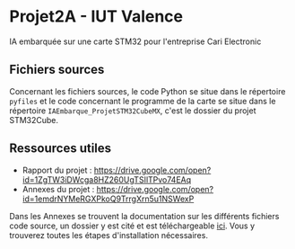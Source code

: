 # Projet2A - IUT Valence
IA embarquée sur une carte STM32 pour l'entreprise Cari Electronic

## Fichiers sources
Concernant les fichiers sources, le code Python se situe dans le répertoire `pyfiles` et le code concernant le programme de la carte se situe dans  le répertoire `IAEmbarque_ProjetSTM32CubeMX`, c'est le dossier du projet STM32Cube.

## Ressources utiles
* Rapport du projet :	https://drive.google.com/open?id=1ZgTW3iDWcga8HZ260UgTSIlTPvo74EAq
* Annexes du projet :	https://drive.google.com/open?id=1emdrNYMeRGXPkoQ9TrrgXrn5u1NSWexP

Dans les Annexes se trouvent la documentation sur les différents fichiers code source, un dossier y est cité et est téléchargeable [ici](https://drive.google.com/open?id=1Ah9q81zzjABxKSoNOaBuwBgHY65svxQp). Vous y trouverez toutes les étapes d'installation nécessaires.
